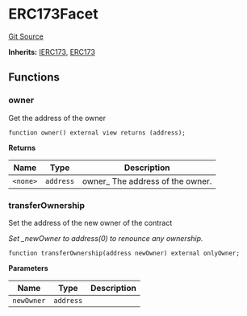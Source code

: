 # ERC173Facet
[Git Source](https://github.com/thrackle-io/rules-protocol/blob/4e5c0bf97c314267dd6acccac5053bfaa6859607/src/diamond/implementations/ERC173/ERC173Facet.sol)

**Inherits:**
[IERC173](/src/interfaces/IERC173.sol/interface.IERC173.md), [ERC173](/src/diamond/implementations/ERC173/ERC173.sol/abstract.ERC173.md)


## Functions
### owner

Get the address of the owner


```solidity
function owner() external view returns (address);
```
**Returns**

|Name|Type|Description|
|----|----|-----------|
|`<none>`|`address`|owner_ The address of the owner.|


### transferOwnership

Set the address of the new owner of the contract

*Set _newOwner to address(0) to renounce any ownership.*


```solidity
function transferOwnership(address newOwner) external onlyOwner;
```
**Parameters**

|Name|Type|Description|
|----|----|-----------|
|`newOwner`|`address`||


